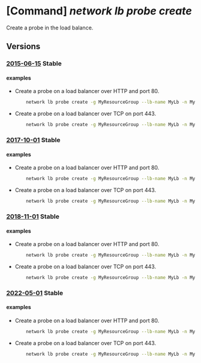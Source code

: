 # [Command] _network lb probe create_

Create a probe in the load balance.

## Versions

### [2015-06-15](/Resources/mgmt-plane/L3N1YnNjcmlwdGlvbnMve30vcmVzb3VyY2Vncm91cHMve30vcHJvdmlkZXJzL21pY3Jvc29mdC5uZXR3b3JrL2xvYWRiYWxhbmNlcnMve30=/2015-06-15.xml) **Stable**

<!-- mgmt-plane /subscriptions/{}/resourcegroups/{}/providers/microsoft.network/loadbalancers/{} 2015-06-15 properties.probes[] -->

#### examples

- Create a probe on a load balancer over HTTP and port 80.
    ```bash
        network lb probe create -g MyResourceGroup --lb-name MyLb -n MyProbe --protocol http --port 80 --path /
    ```

- Create a probe on a load balancer over TCP on port 443.
    ```bash
        network lb probe create -g MyResourceGroup --lb-name MyLb -n MyProbe --protocol tcp --port 443
    ```

### [2017-10-01](/Resources/mgmt-plane/L3N1YnNjcmlwdGlvbnMve30vcmVzb3VyY2Vncm91cHMve30vcHJvdmlkZXJzL21pY3Jvc29mdC5uZXR3b3JrL2xvYWRiYWxhbmNlcnMve30=/2017-10-01.xml) **Stable**

<!-- mgmt-plane /subscriptions/{}/resourcegroups/{}/providers/microsoft.network/loadbalancers/{} 2017-10-01 properties.probes[] -->

#### examples

- Create a probe on a load balancer over HTTP and port 80.
    ```bash
        network lb probe create -g MyResourceGroup --lb-name MyLb -n MyProbe --protocol http --port 80 --path /
    ```

- Create a probe on a load balancer over TCP on port 443.
    ```bash
        network lb probe create -g MyResourceGroup --lb-name MyLb -n MyProbe --protocol tcp --port 443
    ```

### [2018-11-01](/Resources/mgmt-plane/L3N1YnNjcmlwdGlvbnMve30vcmVzb3VyY2Vncm91cHMve30vcHJvdmlkZXJzL21pY3Jvc29mdC5uZXR3b3JrL2xvYWRiYWxhbmNlcnMve30=/2018-11-01.xml) **Stable**

<!-- mgmt-plane /subscriptions/{}/resourcegroups/{}/providers/microsoft.network/loadbalancers/{} 2018-11-01 properties.probes[] -->

#### examples

- Create a probe on a load balancer over HTTP and port 80.
    ```bash
        network lb probe create -g MyResourceGroup --lb-name MyLb -n MyProbe --protocol http --port 80 --path /
    ```

- Create a probe on a load balancer over TCP on port 443.
    ```bash
        network lb probe create -g MyResourceGroup --lb-name MyLb -n MyProbe --protocol tcp --port 443
    ```

### [2022-05-01](/Resources/mgmt-plane/L3N1YnNjcmlwdGlvbnMve30vcmVzb3VyY2Vncm91cHMve30vcHJvdmlkZXJzL21pY3Jvc29mdC5uZXR3b3JrL2xvYWRiYWxhbmNlcnMve30=/2022-05-01.xml) **Stable**

<!-- mgmt-plane /subscriptions/{}/resourcegroups/{}/providers/microsoft.network/loadbalancers/{} 2022-05-01 properties.probes[] -->

#### examples

- Create a probe on a load balancer over HTTP and port 80.
    ```bash
        network lb probe create -g MyResourceGroup --lb-name MyLb -n MyProbe --protocol http --port 80 --path /
    ```

- Create a probe on a load balancer over TCP on port 443.
    ```bash
        network lb probe create -g MyResourceGroup --lb-name MyLb -n MyProbe --protocol tcp --port 443
    ```
